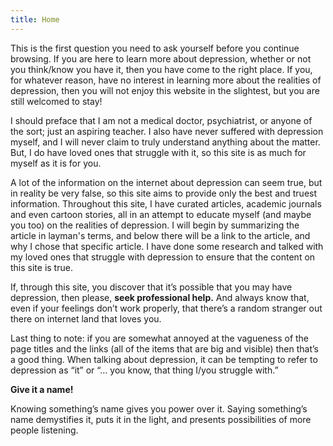 ```yaml
---
title: Home
---
```


This is the first question you need to ask yourself before you continue browsing. If you are here to learn more about depression, whether or not you think/know you have it, then you have come to the right place. If you, for whatever reason, have no interest in learning more about the realities of depression, then you will not enjoy this website in the slightest, but you are still welcomed to stay!

I should preface that I am not a medical doctor, psychiatrist, or anyone of the sort; just an aspiring teacher. I also have never suffered with depression myself, and I will never claim to truly understand anything about the matter. But, I do have loved ones that struggle with it, so this site is as much for myself as it is for you.

A lot of the information on the internet about depression can seem true, but in reality be very false, so this site aims to provide only the best and truest information. Throughout this site, I have curated articles, academic journals and even cartoon stories, all in an attempt to educate myself (and maybe you too) on the realities of depression. I will begin by summarizing the article in layman's terms, and below there will be a link to the article, and why I chose that specific article. I have done some research and talked with my loved ones that struggle with depression to ensure that the content on this site is true. 

If, through this site, you discover that it’s possible that you may have depression, then please, **seek professional help.** And always know that, even if your feelings don’t work properly, that there’s a random stranger out there on internet land that loves you.

Last thing to note: if you are somewhat annoyed at the vagueness of the page titles and the links (all of the items that are big and visible) then that’s a good thing. When talking about depression, it can be tempting to refer to depression as “it” or “... you know, that thing I/you struggle with.” 

**Give it a name!** 

Knowing something’s name gives you power over it. Saying something’s name demystifies it, puts it in the light, and presents possibilities of more people listening. 